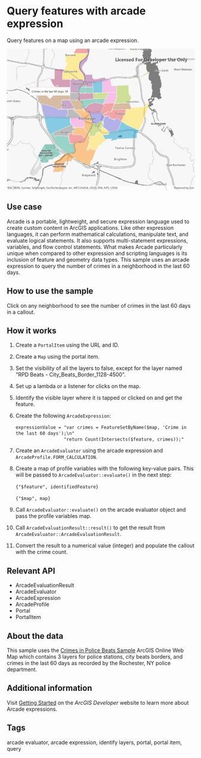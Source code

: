 # Query features with arcade expression

Query features on a map using an arcade expression.

![QueryFeaturesWithArcadeExpression](QueryFeaturesWithArcadeExpression.jpg)

## Use case

Arcade is a portable, lightweight, and secure expression language used to create custom content in ArcGIS applications. Like other expression languages, it can perform mathematical calculations, manipulate text, and evaluate logical statements. It also supports multi-statement expressions, variables, and flow control statements. What makes Arcade particularly unique when compared to other expression and scripting languages is its inclusion of feature and geometry data types. This sample uses an arcade expression to query the number of crimes in a neighborhood in the last 60 days.

## How to use the sample

Click on any neighborhood to see the number of crimes in the last 60 days in a callout.

## How it works

1. Create a `PortalItem` using the URL and ID.
2. Create a `Map` using the portal item.
3. Set the visibility of all the layers to false, except for the layer named "RPD Beats  - City_Beats_Border_1128-4500".
4. Set up a lambda or a listener for clicks on the map.
5. Identify the visible layer where it is tapped or clicked on and get the feature.
6. Create the following `ArcadeExpression`:

	 ```c+		
	 expressionValue = "var crimes = FeatureSetByName($map, 'Crime in the last 60 days');\n"
     				   "return Count(Intersects($feature, crimes));"
     ```

7. Create an `ArcadeEvaluator` using the arcade expression and `ArcadeProfile.FORM_CALCULATION`.
8. Create a map of profile variables with the following key-value pairs. This will be passed to `ArcadeEvaluator::evaluate()` in the next step:

	 `{"$feature", identifiedFeature}`

	 `{"$map", map}`

9. Call `ArcadeEvaluator::evaluate()` on the arcade evaluator object and pass the profile variables map.
10. Call `ArcadeEvaluationResult::result()` to get the result from `ArcadeEvaluator::ArcadeEvaluationResult`.
11. Convert the result to a numerical value (integer) and populate the callout with the crime count.

## Relevant API

* ArcadeEvaluationResult
* ArcadeEvaluator
* ArcadeExpression
* ArcadeProfile
* Portal
* PortalItem

## About the data

This sample uses the [Crimes in Police Beats Sample](https://www.arcgis.com/home/item.html?id=14562fced3474190b52d315bc19127f6) ArcGIS Online Web Map which contains 3 layers for police stations, city beats borders, and crimes in the last 60 days as recorded by the Rochester, NY police department.

## Additional information

Visit [Getting Started](https://developers.arcgis.com/arcade/) on the *ArcGIS Developer* website to learn more about Arcade expressions.

## Tags

arcade evaluator, arcade expression, identify layers, portal, portal item, query